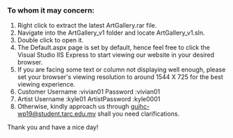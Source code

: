 <h3>To whom it may concern:</h3>

1. Right click to extract the latest ArtGallery.rar file.
2. Navigate into the ArtGallery_v1 folder and locate ArtGallery_v1.sln.
3. Double click to open it.
4. The Default.aspx page is set by default, hence feel free to click the Visual Studio IIS Express to start viewing our website in your desired browser.
5. If you are facing some text or column not displaying well enough, please set your browser's viewing resolution to around 1544 X 725 for the best viewing experience.
6. Customer Username	:vivian01 		Password	:vivian01 
7. Artist Username	:kyle01			ArtistPassword	:kyle0001		
8. Otherwise, kindly approach us through guihc-wp19@student.tarc.edu.my shall you need clarifications.

Thank you and have a nice day!

